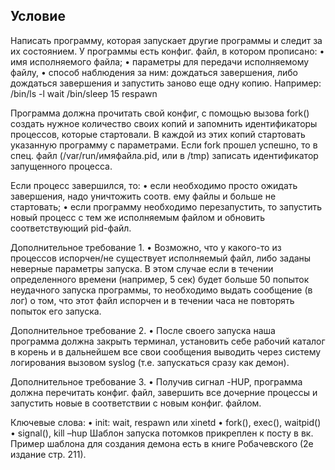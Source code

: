 ## Условие
Написать программу, которая запускает другие программы и следит за их состоянием.
У программы есть конфиг. файл, в котором прописано:
• имя исполняемого файла;
• параметры для передачи исполняемому файлу,
• способ наблюдения за ним: дождаться завершения, либо дождаться завершения и запустить заново еще одну копию.
Например: /bin/ls -l wait
/bin/sleep 15 respawn

Программа должна прочитать свой конфиг, с помощью вызова fork() создать нужное количество своих копий и запомнить идентификаторы процессов, которые стартовали.
В каждой из этих копий стартовать указанную программу с параметрами.
Если fork прошел успешно, то в спец. файл (/var/run/имяфайла.pid, или в /tmp) записать идентификатор запущенного процесса.

Если процесс завершился, то:
• если необходимо просто ожидать завершения, надо уничтожить соотв. ему файлы и больше не стартовать;
• если программу необходимо перезапустить, то запустить новый процесс с тем же исполняемым файлом и обновить соответствующий pid-файл.

Дополнительное требование 1.
• Возможно, что у какого-то из процессов испорчен/не существует исполняемый файл, либо заданы неверные параметры запуска. В этом случае если в течении определенного времени (например, 5 сек) будет больше 50 попыток неудачного запуска программы, то необходимо выдать сообщение (в лог) о том, что этот файл испорчен и в течении часа не повторять попыток его запуска.

Дополнительное требование 2.
• После своего запуска наша программа должна закрыть терминал, установить себе рабочий каталог в корень и в дальнейшем все свои сообщения выводить через систему логирования вызовом syslog (т.е. запускаться сразу как демон).

Дополнительное требование 3.
• Получив сигнал -HUP, программа должна перечитать конфиг. файл, завершить все дочерние процессы и запустить новые в соответствии с новым конфиг. файлом.


Ключевые слова:
• init: wait, respawn или xinetd • fork(), exec(), waitpid()
• signal(), kill –hup
Шаблон запуска потомков прикреплен к посту в вк.
Пример шаблона для создания демона есть в книге Робачевского (2е издание стр. 211).
